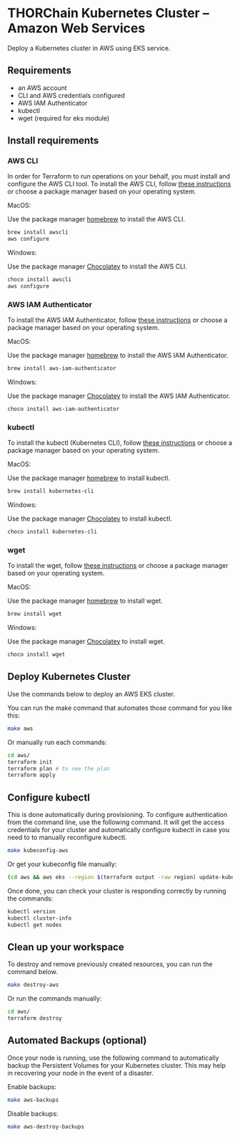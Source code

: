 # THORChain Kubernetes Cluster – Amazon Web Services

Deploy a Kubernetes cluster in AWS using EKS service.

## Requirements

* an AWS account
* CLI and AWS credentials configured
* AWS IAM Authenticator
* kubectl
* wget (required for eks module)

## Install requirements

### AWS CLI

In order for Terraform to run operations on your behalf, you must install and configure the AWS CLI tool. To install the AWS CLI, follow [these instructions](https://docs.aws.amazon.com/cli/latest/userguide/install-cliv2-mac.html) or choose a package manager based on your operating system.

MacOS:

Use the package manager [homebrew](https://formulae.brew.sh/) to install the AWS CLI.

```bash
brew install awscli
aws configure
```

Windows:

Use the package manager [Chocolatey](https://chocolatey.org/) to install the AWS CLI.

```bash
choco install awscli
aws configure
```

### AWS IAM Authenticator

To install the AWS IAM Authenticator, follow [these instructions](https://docs.aws.amazon.com/eks/latest/userguide/install-aws-iam-authenticator.html)
or choose a package manager based on your operating system.

MacOS:

Use the package manager [homebrew](https://formulae.brew.sh/) to install the AWS IAM Authenticator.

```bash
brew install aws-iam-authenticator
```

Windows:

Use the package manager [Chocolatey](https://chocolatey.org/) to install the AWS IAM Authenticator.

```bash
choco install aws-iam-authenticator
```

### kubectl

To install the kubectl (Kubernetes CLI), follow [these instructions](https://kubernetes.io/docs/tasks/tools/install-kubectl/) or choose a package manager based on your operating system.

MacOS:

Use the package manager [homebrew](https://formulae.brew.sh/) to install kubectl.

```bash
brew install kubernetes-cli
```

Windows:

Use the package manager [Chocolatey](https://chocolatey.org/) to install kubectl.

```bash
choco install kubernetes-cli
```

### wget

To install the wget, follow [these instructions](https://www.gnu.org/software/wget/) or choose a package manager based on your operating system.

MacOS:

Use the package manager [homebrew](https://formulae.brew.sh/) to install wget.

```bash
brew install wget
```

Windows:

Use the package manager [Chocolatey](https://chocolatey.org/) to install wget.

```bash
choco install wget
```

## Deploy Kubernetes Cluster

Use the commands below to deploy an AWS EKS cluster.

You can run the make command that automates those command for you like this:

```bash
make aws
```

Or manually run each commands:

```bash
cd aws/
terraform init
terraform plan # to see the plan
terraform apply
```

## Configure kubectl

This is done automatically during provisioning. To configure authentication from the command line, use the following command. It will get the access credentials for your cluster and automatically configure kubectl in case you need to to manually reconfigure kubectl.

```bash
make kubeconfig-aws
```

Or get your kubeconfig file manually:

```bash
(cd aws && aws eks --region $(terraform output -raw region) update-kubeconfig --name $(terraform output -raw cluster_name))
```

Once done, you can check your cluster is responding correctly by running the commands:

```bash
kubectl version
kubectl cluster-info
kubectl get nodes
```

## Clean up your workspace

To destroy and remove previously created resources, you can run the command below.

```bash
make destroy-aws
```

Or run the commands manually:

```bash
cd aws/
terraform destroy
```

## Automated Backups (optional)

Once your node is running, use the following command to automatically backup the Persistent Volumes for your Kubernetes cluster. This may help in recovering your node in the event of a disaster.

Enable backups:

```bash
make aws-backups
```

Disable backups:

```bash
make aws-destroy-backups
```
